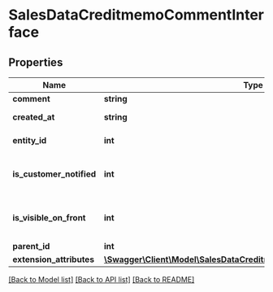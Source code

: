 # SalesDataCreditmemoCommentInterface

## Properties
Name | Type | Description | Notes
------------ | ------------- | ------------- | -------------
**comment** | **string** | Comment. | 
**created_at** | **string** | Created-at timestamp. | [optional] 
**entity_id** | **int** | Credit memo ID. | [optional] 
**is_customer_notified** | **int** | Is-customer-notified flag value. | 
**is_visible_on_front** | **int** | Is-visible-on-storefront flag value. | 
**parent_id** | **int** | Parent ID. | 
**extension_attributes** | [**\Swagger\Client\Model\SalesDataCreditmemoCommentExtensionInterface**](SalesDataCreditmemoCommentExtensionInterface.md) |  | [optional] 

[[Back to Model list]](../README.md#documentation-for-models) [[Back to API list]](../README.md#documentation-for-api-endpoints) [[Back to README]](../README.md)


